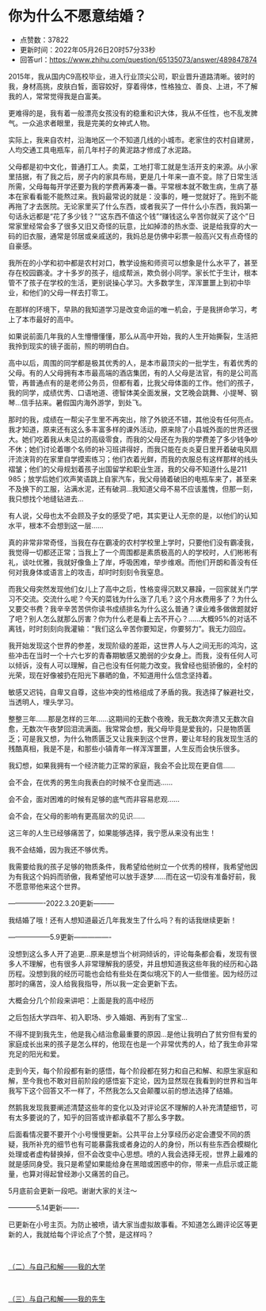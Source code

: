 # 你为什么不愿意结婚？
- 点赞数：37822
- 更新时间：2022年05月26日20时57分33秒
- 回答url：https://www.zhihu.com/question/65135073/answer/489847874
<body>
 <p data-pid="Yc83ZgZr">2015年，我从国内C9高校毕业，进入行业顶尖公司，职业晋升道路清晰。彼时的我，身材高挑，皮肤白皙，面容姣好，穿着得体，性格独立、善良、上进，不了解我的人，常常觉得我是白富美。</p>
 <p data-pid="FPK1cBY_">更难得的是，我有着一般漂亮女孩没有的稳重和识大体，我从不任性，也不乱发脾气。一众追求者眼里，我是完美的女神式人物。</p>
 <p data-pid="BAGw7doS">实际上，我来自农村，沿海地区一个不知道几线的小城市。老家住的农村自建房，人均交通工具电瓶车，前几年村子的黄泥路才修成了水泥路。</p>
 <p data-pid="0TBtnzUt">父母都是初中文化，普通打工人。卖菜，工地打零工就是生活开支的来源。从小家里拮据，有了我之后，房子内的家具布局，更是几十年来一直不变。除了日常生活所需，父母每每开学还要为我的学费再筹凑一番。平常根本就不敢生病，生病了基本在家看看能不能熬过来。我妈最常说的就是：没事的，睡一觉就好了。拖到不能再拖了才去医院。无论家里买了什么东西，或者我买了一件什么小东西，我妈第一句话永远都是“花了多少钱？”“这东西不值这个钱”“赚钱这么辛苦你就买了这个”日常家里经常会多了很多又旧又奇怪的玩意，比如掉漆的热水壶、说是给我穿的大一码的旧衣服，通常是邻居或亲戚送的，我妈总是仿佛中彩票一般高兴又有点奇怪的自豪感。</p>
 <p data-pid="PlIBcTD0">我所在的小学和初中都是农村对口，教学设施和师资可以想象是什么水平了，甚至存在校园霸凌。才十多岁的孩子，组成帮派，欺负弱小同学。家长忙于生计，根本管不了孩子在学校的生活，更别说操心学习。大多数学生，浑浑噩噩上到初中毕业，和他们的父母一样去打零工。</p>
 <p data-pid="fICczE-F">在那样的环境下，早熟的我知道学习是改变命运的唯一机会，于是我拼命学习，考上了本市最好的高中。</p>
 <p data-pid="csXiHKwn">如果说前面几年我的人生懵懵懂懂，那么从高中开始，我的人生开始撕裂，生活把我拎到现实的镜子面前，照的明明白白。</p>
 <p data-pid="X6DqDKEc">高中以后，周围的同学都是极其优秀的人，是本市最顶尖的一批学生，有着优秀的父母。有的人父母拥有本市最高端的酒店集团，有的人父母是法官，有的是公司高管，再普通点有的是老师公务员，但都有着，比我父母体面的工作。他们的孩子，我的同学，成绩优秀、口语地道、德智体美全面发展，文艺晚会跳舞、小提琴、钢琴…信手拈来。暑假国内海外游学，到处飞。</p>
 <p data-pid="w_olgR54">那时的我，成绩在一帮尖子生里不再突出，除了外貌还不错，其他没有任何亮点。我才知道，原来还有这么多丰富多样的课外活动，原来除了小县城外面的世界还很大。她们吃着我从未见过的高级零食，而我的父母还在为我的学费差了多少钱争吵不休；她们讨论着哪个名师的补习班讲得好，而我只能在炎炎夏日里开着破电风扇汗流浃背的在家里自学摸索练习；他们衣着光鲜，而我的衣服总有这样那样的线头褶皱；他们的父母规划着孩子出国留学和职业生涯，我的父母不知道什么是211 985；放学后她们欢声笑语跳上自家汽车，我父母骑着破旧的电瓶车来了，甚至来不及换下的工服，沾满水泥，还有破洞…我知道父母不易不应该羞愧，但那一刻，我只想找个地缝钻进去…</p>
 <p data-pid="sD_hvIcA">有人说，父母也太不会顾及子女的感受了吧，其实更让人无奈的是，以他们的认知水平，根本不会想到这一层……</p>
 <p data-pid="CGJi_0TQ">真的非常非常奇怪，当我在存在霸凌的农村学校里上学时，只要他们没有霸凌我，我觉得一切都还正常；当我上了一个周围都是素质极高的人的学校时，人们彬彬有礼，谈吐优雅，我就好像鱼上了岸，呼吸困难，举步维艰。而他们开朗和善没有任何对我身体或语言上的攻击，却时时刻刻令我窒息。</p>
 <p data-pid="B6BKL1XU">而我父母突然发现他们女儿上了高中之后，性格变得沉默又暴躁，一回家就关门学习不交流。交流什么呢？今天的菜钱为什么涨了几毛？这个月水费用多了？为什么又要交书费？我辛辛苦苦供你读书成绩排名为什么这么普通？课业难多做做题就好了吧？别人怎么就那么厉害？你为什么老是看上去不开心？……大概95%的对话不离钱，时时刻刻向我灌输：“我们这么辛苦你要知足，你要努力”。我无力回应。</p>
 <p data-pid="XZ6tmXMZ">我开始发现这个世界的参差，发现阶级的差距，这世界人与人之间无形的鸿沟，这些冲击在当时一个十六七岁的青春期敏感又脆弱的少女身上。而我，没有任何人可以倾诉，没有人可以理解，自己也没有任何能力改变。我曾经也挺骄傲的，全村的光荣，现在好像被扔在阳光下暴晒的鱼，不知道用什么信念坚持着。</p>
 <p data-pid="-iWADzkR">敏感又迟钝，自卑又自尊，这些冲突的性格组成了矛盾的我。我选择了躲避社交，当透明人，埋头学习。</p>
 <p data-pid="pvJpnmOP">整整三年……那是怎样的三年……这期间的无数个夜晚，我无数次奔溃又无数次自愈，无数次午夜梦回泪流满面。我常常会想，我父母毕竟是爱我的，只是物质匮乏；可是我又想，为什么物质匮乏又让我来到这个世界，要让年轻的我发现生活的残酷真相，我是不是，和那些小镇青年一样浑浑噩噩，人生反而会快乐很多。</p>
 <p data-pid="nU9A2WMX">我幻想，如果我拥有一个经济能力正常的家庭，我会不会比现在更自信……</p>
 <p data-pid="iDpYduko">会不会，在优秀的男生向我表白的时候不仓皇而逃……</p>
 <p data-pid="588R6TdS">会不会，面对困难的时候有足够的底气而非容易悲观……</p>
 <p data-pid="PSs-lWk4">会不会，在父母的影响有更高层次的见识……</p>
 <p data-pid="1Vu1s3c2">这三年的人生已经够痛苦了，如果能够选择，我宁愿从来没有出生！</p>
 <p data-pid="Nk0cs3nr">我不会结婚，因为我还不够优秀。</p>
 <p data-pid="V02biBP7">我需要给我的孩子足够的物质条件，我希望给他树立一个优秀的榜样，我希望他因为有我这个妈妈而骄傲，我希望他可以放手逐梦……而在这一切没有准备好前，我不愿意带他来这个世界。</p>
 <p data-pid="w51DlTQb">—————-2022.3.20更新———</p>
 <p data-pid="if_pQpGh">我结婚了哦！还有人想知道最近几年我发生了什么吗？有的话我继续更新！</p>
 <p data-pid="Zn8qg8pA">——————5.9更新—————-</p>
 <p data-pid="twgT6xjl">没想到这么多人开了追更…原来是想当个树洞倾诉的，评论每条都会看，发现有很多人不理解，也有很多人非常理解我的感受，并且想知道我这些年我的经历和心路历程。没想到我的经历可能也会给有些处在类似境况下的人一些借鉴。因为经历过那时的痛苦，没人给我我指导，所以我一定会更新下去。</p>
 <p data-pid="Yxp-JNlR">大概会分几个阶段来讲吧：上面是我的高中经历</p>
 <p data-pid="efx4xxx1">之后包括大学四年、初入职场、步入婚姻、再到有了宝宝…</p>
 <p data-pid="n4Ez09fG">不得不提到我先生，他是我心结治愈最重要的原因…是他让我明白了贫穷但有爱的家庭成长出来的孩子是怎么样的，他现在也是一个非常优秀的人，给了我生命非常充足的阳光和爱。</p>
 <p data-pid="eFexk0x9">走到今天，每个阶段都有新的感悟，每个阶段都在努力和自己和解、和原生家庭和解，至今我也不敢对目前阶段的感悟妄下定论，因为显然现在我看到的世界和当年我写下这个回答又不一样了，不然我怎么又会颠覆以前的想法选择了结婚。</p>
 <p data-pid="DTi227tV">然鹅我发现我要阐述清楚这些年的变化以及对评论区不理解的人补充清楚细节，可有太多要说的了，知乎的回答或许都承载不了那么多字数。</p>
 <p data-pid="47zb0_Ow">后面看情况要不要开个小号慢慢更新。公共平台上分享经历必定会遭受不同的质疑，我所补充的细节也有可能暴露我或者身边的人的身份，所以有些东西会模糊化处理或者虚构替换掉，但不会改变中心思想。喷的人我会选择无视，世界上最难的就是感同身受。我只是希望如果能给身在黑暗或困惑中的你，带来一点启示或正能量，也算对得起曾经渺小又痛苦的自己。</p>
 <p data-pid="nf0m2bgY">5月底前会更新一段吧。谢谢大家的关注～</p>
 <p data-pid="0U0e07ef">————5.14更新——-</p>
 <p data-pid="DFsBpIiB">已更新在小号主页。为防止被喷，请大家当虚拟故事看。不知道怎么踢评论区等更新的人，我就给每个评论点了个赞，是这样吗？</p>
 <p data-pid="omm_NcS8" class="ztext-empty-paragraph"><br></p><a data-draft-node="block" data-draft-type="link-card" href="https://zhuanlan.zhihu.com/p/514470144" data-size="small" data-entity-type="article" class="internal">（二）与自己和解——我的大学</a>
 <p class="ztext-empty-paragraph"><br></p><a data-draft-node="block" data-draft-type="link-card" href="https://zhuanlan.zhihu.com/p/518217197" data-size="small" data-entity-type="article" class="internal">（三）与自己和解——我的先生</a>
 <p></p>
</body>